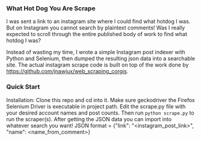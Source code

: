 ### What Hot Dog You Are Scrape

I was sent a link to an instagram site where I could find what hotdog I was. But on Instagram you cannot search by plaintext comments! Was I really expected to scroll through the entire published body of work to find what hotdog I was?

Instead of wasting my time, I wrote a simple Instagram post indexer with Python and Selenium, then dumped the resulting json data into a searchable site.
The actual instagram scrape code is built on top of the work done by https://github.com/jnawjux/web_scraping_corgis.

### Quick Start

Installation: Clone this repo and cd into it. Make sure geckodriver the Firefox Selenium Driver is executable in project path.
Edit the scrape.py file with your desired account names and post counts.
Then run `python scrape.py` to run the scraper(s).
After getting the JSON data you can import into whatever search you want!
JSON format = {"link": "<instagram_post_link>", "name": <name_from_comment>}
